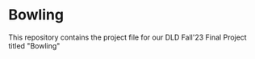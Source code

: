 # Bowling
This repository contains the project file for our DLD Fall'23 Final Project titled "Bowling" 
